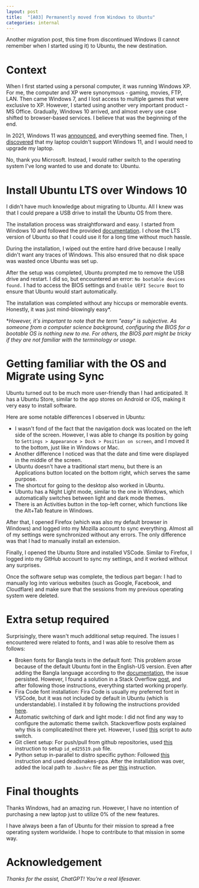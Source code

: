 ```yaml
---
layout: post
title:  "[A03] Permanently moved from Windows to Ubuntu"
categories: internal
---
```

Another migration post, this time from discontinued Windows (I cannot remember when I started using it) to Ubuntu, the new destination.

# Context

When I first started using a personal computer, it was running Windows XP. For me, the computer and XP were synonymous - gaming, movies, FTP, LAN. Then came Windows 7, and I lost access to multiple games that were exclusive to XP. However, I started using another very important product - MS Office. Gradually, Windows 10 arrived, and almost every use case shifted to browser-based services. I believe that was the beginning of the end.

In 2021, Windows 11 was [announced](https://blogs.windows.com/windowsexperience/2021/08/31/windows-11-available-on-october-5/), and everything seemed fine. Then, I [discovered](https://www.zdnet.com/article/windows-11-faq-heres-everything-you-need-to-know/) that my laptop couldn't support Windows 11, and I would need to upgrade my laptop.

No, thank you Microsoft. Instead, I would rather switch to the operating system I've long wanted to use and donate to: Ubuntu.

# Install Ubuntu LTS over Windows 10

I didn't have much knowledge about migrating to Ubuntu. All I knew was that I could prepare a USB drive to install the Ubuntu OS from there.

The installation process was straightforward and easy. I started from Windows 10 and followed the provided [documentation](https://ubuntu.com/tutorials/install-ubuntu-desktop#1-overview). I chose the LTS version of Ubuntu so that I could use it for a long time without much hassle.

During the installation, I wiped out the entire hard drive because I really didn't want any traces of Windows. This also ensured that no disk space was wasted once Ubuntu was set up.

After the setup was completed, Ubuntu prompted me to remove the USB drive and restart. I did so, but encountered an error: `No bootable devices found.` I had to access the BIOS settings and `Enable UEFI Secure Boot` to ensure that Ubuntu would start automatically.

The installation was completed without any hiccups or memorable events. Honestly, it was just mind-blowingly easy*.

**However, it's important to note that the term "easy" is subjective. As someone from a computer science background, configuring the BIOS for a bootable OS is nothing new to me. For others, the BIOS part might be tricky if they are not familiar with the terminology or usage.*

# Getting familiar with the OS and Migrate using Sync

Ubuntu turned out to be much more user-friendly than I had anticipated. It has a Ubuntu Store, similar to the app stores on Android or iOS, making it very easy to install software.

Here are some notable differences I observed in Ubuntu:

* I wasn't fond of the fact that the navigation dock was located on the left side of the screen. However, I was able to change its position by going to `Settings > Appearance > Dock > Position on screen`, and I moved it to the bottom, just like in Windows or Mac. 
* Another difference I noticed was that the date and time were displayed in the middle of the screen.
* Ubuntu doesn't have a traditional start menu, but there is an Applications button located on the bottom right, which serves the same purpose.
* The shortcut for going to the desktop also worked in Ubuntu.
* Ubuntu has a Night Light mode, similar to the one in Windows, which automatically switches between light and dark mode themes.
* There is an Activities button in the top-left corner, which functions like the Alt+Tab feature in Windows.
    
After that, I opened Firefox (which was also my default browser in Windows) and logged into my Mozilla account to sync everything. Almost all of my settings were synchronized without any errors. The only difference was that I had to manually install an extension.

Finally, I opened the Ubuntu Store and installed VSCode. Similar to Firefox, I logged into my GitHub account to sync my settings, and it worked without any surprises.

Once the software setup was complete, the tedious part began: I had to manually log into various websites (such as Google, Facebook, and Cloudflare) and make sure that the sessions from my previous operating system were deleted.

# Extra setup required

Surprisingly, there wasn't much additional setup required. The issues I encountered were related to fonts, and I was able to resolve them as follows:
* Broken fonts for Bangla texts in the default font: This problem arose because of the default Ubuntu font in the English-US version. Even after adding the Bangla language according to the [documentation](https://help.ubuntu.com/stable/ubuntu-help/prefs-language-install.html.en), the issue persisted. However, I found a solution in a Stack Overflow [post](https://unix.stackexchange.com/a/716079), and after following those instructions, everything started working properly.
* Fira Code font installation: Fira Code is usually my preferred font in VSCode, but it was not included by default in Ubuntu (which is understandable). I installed it by following the instructions provided [here](https://medium.com/roadevmap/how-to-install-and-use-fira-code-font-vscode-on-ubuntu-29f052be067c).
* Automatic switching of dark and light mode: I did not find any way to configure the automatic theme switch. Stackoverflow posts explained why this is complicated/not there yet. However, I used [this](https://askubuntu.com/a/1407874) script to auto switch.
* Git client setup: For push/pull from github repositories, used [this](https://docs.github.com/en/authentication/connecting-to-github-with-ssh/generating-a-new-ssh-key-and-adding-it-to-the-ssh-agent) instruction to setup `id_ed25519.pub` file.
* Python setup in-parallel to distro specific python: Followed [this](https://www.linuxtuto.com/how-to-install-python-3-12-on-ubuntu-22-04/) instruction and used deadsnakes-ppa. After the installation was over, added the local path to `.bashrc` file as per [this](https://stackoverflow.com/a/73256004) instruction.

# Final thoughts

Thanks Windows, had an amazing run. However, I have no intention of purchasing a new laptop just to utilize 0% of the new features.

I have always been a fan of Ubuntu for their mission to spread a free operating system worldwide. I hope to contribute to that mission in some way.

# Acknowledgement
_Thanks for the assist, ChatGPT! You're a real lifesaver._